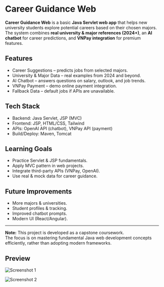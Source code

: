 # Career Guidance Web

**Career Guidance Web** is a basic **Java Servlet web app** that helps new university students explore potential careers based on their chosen majors.  
The system combines **real university & major references (2024+)**, an **AI chatbot** for career predictions, and **VNPay integration** for premium features.

## Features
- Career Suggestions – predicts jobs from selected majors.  
- University & Major Data – real examples from 2024 and beyond.  
- AI Chatbot – answers questions on salary, outlook, and job trends.  
- VNPay Payment – demo online payment integration.  
- Fallback Data – default jobs if APIs are unavailable.  

## Tech Stack
- Backend: Java Servlet, JSP (MVC)  
- Frontend: JSP, HTML/CSS, Tailwind  
- APIs: OpenAI API (chatbot), VNPay API (payment)  
- Build/Deploy: Maven, Tomcat  

## Learning Goals
- Practice Servlet & JSP fundamentals.  
- Apply MVC pattern in web projects.  
- Integrate third-party APIs (VNPay, OpenAI).  
- Use real & mock data for career guidance.  

## Future Improvements
- More majors & universities.  
- Student profiles & tracking.  
- Improved chatbot prompts.  
- Modern UI (React/Angular).  

---

**Note:** This project is developed as a capstone coursework.  
The focus is on mastering fundamental Java web development concepts efficiently, rather than adopting modern frameworks.
## Preview

![Screenshot 1](https://github.com/user-attachments/assets/78ca1b5e-440f-4089-8ea8-cd55ba01ecd7)

![Screenshot 2](https://github.com/user-attachments/assets/e24c6d33-de72-4455-8848-93006db5da01)
